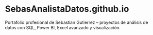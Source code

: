 # SebasAnalistaDatos.github.io
Portafolio profesional de Sebastian Gutierrez – proyectos de análisis de datos con SQL, Power BI, Excel avanzado y visualización.
